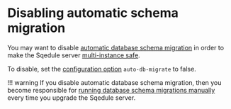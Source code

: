 # Disabling automatic schema migration

You may want to disable [automatic database schema migration](../concepts/database-schema-migration.md) in order to make the Sqedule server [multi-instance safe](../concepts/multi-instance-safety.md).

To disable, set the [configuration option](../config/index.md) `auto-db-migrate` to false.

!!! warning
    If you disable automatic database schema migration, then you become responsible for [running database schema migrations manually](manual-database-schema-migration.md) every time you upgrade the Sqedule server.
